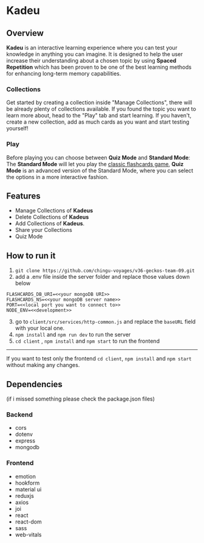 # Kadeu

## Overview

**Kadeu** is an interactive learning experience where you can test your knowledge in anything you can imagine. It is designed to help the user increase their understanding about a chosen topic by using **Spaced Repetition** which has been proven to be one of the best learning methods for enhancing long-term memory capabilities.

### Collections
Get started by creating a collection inside "Manage Collections", there will be already plenty of collections available.
If you found the topic you want to learn more about, head to the "Play" tab and start learning.
If you haven't, create a new collection, add as much cards as you want and start testing yourself!

### Play
Before playing you can choose between **Quiz Mode** and **Standard Mode**: 
The **Standard Mode** will let you play the [classic flashcards game](https://en.wikipedia.org/wiki/Flashcard), 
**Quiz Mode** is an advanced version of the Standard Mode, where you can select the options in a more interactive fashion.


## Features

-   Manage Collections of **Kadeus**
-   Delete Collections of **Kadeus**
-   Add Collections of **Kadeus**.
-   Share your Collections
-   Quiz Mode

## How to run it

1. `git clone https://github.com/chingu-voyages/v36-geckos-team-09.git`
2. add a .env file inside the server folder and replace those values down below

```
FLASHCARDS_DB_URI=<<your mongoDB URI>>
FLASHCARDS_NS=<<your mongoDB server name>>
PORT=<<local port you want to connect to>>
NODE_ENV=<<development>>
```
3. go to `client/src/services/http-common.js` and replace the `baseURL` field with your local one.
4. `npm install` and `npm run dev` to run the server
5. `cd client` , `npm install`  and `npm start` to run the frontend

---

If you want to test only the frontend `cd client`, `npm install`  and `npm start` without making any changes.

## Dependencies

(if i missed something please check the package.json files)

### Backend

-   cors
-   dotenv
-   express
-   mongodb

### Frontend

-   emotion
-   hookform
-   material ui
-   reduxjs
-   axios
-   joi
-   react
-   react-dom
-   sass
-   web-vitals
